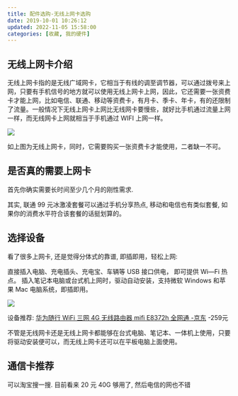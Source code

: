 ```yaml
---
title: 配件选购-无线上网卡选购
date: 2019-10-01 10:26:12
updated: 2022-11-05 15:58:00
categories: [收藏, 我的硬件]
---
```


## 无线上网卡介绍

无线上网卡指的是无线广域网卡，它相当于有线的调至调节器，可以通过拨号来上网，只要有手机信号的地方就可以使用无线上网卡上网，因此，它还需要一张资费卡才能上网，比如电信、联通、移动等资费卡，有月卡、季卡、年卡，有的还限制了流量。一般情况下无线上网卡上网比无线网卡要慢些，就好比手机通过流量上网一样，而无线网卡上网就相当于手机通过 WIFI 上网一样。

![](/images/收藏-我的硬件/2019年初-无线上网卡-选购/1662509-bb71da4981c4e47c.jpg)

如上图为无线上网卡，同时，它需要购买一张资费卡才能使用，二者缺一不可。

## 是否真的需要上网卡

首先你确实需要长时间至少几个月的刚性需求.

其实, 联通 99 元冰激凌套餐可以通过手机分享热点, 移动和电信也有类似套餐, 如果你的消费水平符合该套餐的话挺划算的。

## 选择设备

看了很多上网卡, 还是觉得分体式的靠谱, 即插即用，轻松上网:

直接插入电脑、充电插头、充电宝、车辆等 USB 接口供电，
即可提供 Wi—Fi 热点。
插入笔记本电脑或台式机上网时，驱动自动安装，支持微软 Windows 和苹果 Mac 电脑系统，即插即用。

![](/images/收藏-我的硬件/2019年初-无线上网卡-选购/1662509-b363374e300e81b5.png)

设备推荐:
[华为随行 WiFi 三网 4G 无线路由器 mifi E8372h 全网通 -京东](https://item.jd.com/16379800027.html#none) -259元

不管是无线网卡还是无线上网卡都能够在台式电脑、笔记本、一体机上使用，只要将驱动安装便可以，而无线上网卡还可以在平板电脑上面使用。

## 通信卡推荐

可以淘宝搜一搜. 目前看来 20 元 40G 够用了, 然后电信的网也不错
